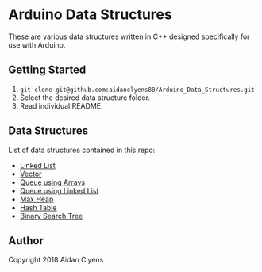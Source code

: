 # Arduino Data Structures
These are various data structures written in C++ designed specifically for use with Arduino.

## Getting Started
1. `git clone git@github.com:aidanclyens88/Arduino_Data_Structures.git`
2. Select the desired data structure folder.
3. Read individual README.

## Data Structures
List of data structures contained in this repo:
- [Linked List](LinkedList)
- [Vector](Vector)
- [Queue using Arrays](QueueArray)
- [Queue using Linked List](QueueList)
- [Max Heap](MaxHeap)
- [Hash Table](HashTable)
- [Binary Search Tree](SearchTree)

## Author
Copyright 2018 Aidan Clyens
